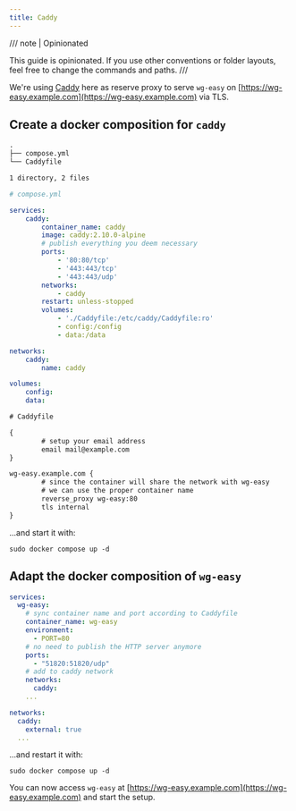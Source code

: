```yaml
---
title: Caddy
---
```


/// note | Opinionated

This guide is opinionated. If you use other conventions or folder layouts, feel free to change the commands and paths.
///

We're using [Caddy](https://caddyserver.com/) here as reserve proxy to serve `wg-easy` on [https://wg-easy.example.com](https://wg-easy.example.com) via TLS.

## Create a docker composition for `caddy`

```txt
.
├── compose.yml
└── Caddyfile

1 directory, 2 files
```

```yaml
# compose.yml

services:
    caddy:
        container_name: caddy
        image: caddy:2.10.0-alpine
        # publish everything you deem necessary
        ports:
            - '80:80/tcp'
            - '443:443/tcp'
            - '443:443/udp'
        networks:
            - caddy
        restart: unless-stopped
        volumes:
            - './Caddyfile:/etc/caddy/Caddyfile:ro'
            - config:/config
            - data:/data

networks:
    caddy:
        name: caddy

volumes:
    config:
    data:
```

```txt
# Caddyfile

{
        # setup your email address
        email mail@example.com
}

wg-easy.example.com {
        # since the container will share the network with wg-easy
        # we can use the proper container name
        reverse_proxy wg-easy:80
        tls internal
}
```

...and start it with:

```shell
sudo docker compose up -d
```

## Adapt the docker composition of `wg-easy`

```yaml
services:
  wg-easy:
    # sync container name and port according to Caddyfile
    container_name: wg-easy
    environment:
      - PORT=80
    # no need to publish the HTTP server anymore
    ports:
      - "51820:51820/udp"
    # add to caddy network
    networks:
      caddy:
    ...

networks:
  caddy:
    external: true
  ...
```

...and restart it with:

```shell
sudo docker compose up -d
```

You can now access `wg-easy` at [https://wg-easy.example.com](https://wg-easy.example.com) and start the setup.
